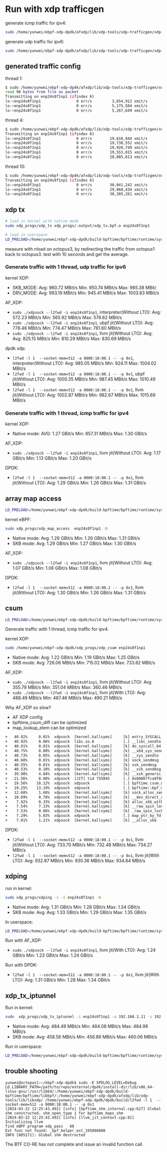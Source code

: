 # Run with xdp trafficgen

generate icmp traffic for ipv4:

```sh
sudo /home/yunwei/ebpf-xdp-dpdk/afxdp/lib/xdp-tools/xdp-trafficgen/xdp-trafficgen file enp24s0f1np1 /home/yunwei/ebpf-xdp-dpdk/documents/benchmark/icmp.bin
```

generate udp traffic for ipv6:

```sh
sudo /home/yunwei/ebpf-xdp-dpdk/afxdp/lib/xdp-tools/xdp-trafficgen/xdp-trafficgen udp enp24s0f1np1 --dst-mac b8:3f:d2:2a:e5:11 --src-mac b8:3f:d2:2a:e7:69 --dst-addr fe80::ba3f:d2ff:fe2a:e511 --src-addr fe80::ba3f:d2ff:fe2a:e769
```

## generated traffic config

thread 1:

```sh
$ sudo /home/yunwei/ebpf-xdp-dpdk/afxdp/lib/xdp-tools/xdp-trafficgen/xdp-trafficgen file enp24s0f1np1 /home/yunwei/ebpf-xdp-dpdk/documents/benchmark/icmp.bin -t 1
read 98 bytes from file as packet
Transmitting on enp24s0f1np1 (ifindex 6)
lo->enp24s0f1np1                0 err/s         3,654,912 xmit/s       
lo->enp24s0f1np1                0 err/s         5,175,504 xmit/s       
lo->enp24s0f1np1                0 err/s         5,267,649 xmit/s 
```

thread 4:

```sh
$ sudo /home/yunwei/ebpf-xdp-dpdk/afxdp/lib/xdp-tools/xdp-trafficgen/xdp-trafficgen udp enp24s0f1np1 --dst-mac b8:3f:d2:2a:e5:11 --src-mac b8:3f:d2:2a:e7:69 --dst-addr fe80::ba3f:d2ff:fe2a:e511 --src-addr fe80::ba3f:d2ff:fe2a:e769 -t 4
Transmitting on enp24s0f1np1 (ifindex 6)
lo->enp24s0f1np1                0 err/s        19,610,944 xmit/s       
lo->enp24s0f1np1                0 err/s        19,738,552 xmit/s       
lo->enp24s0f1np1                0 err/s        19,920,749 xmit/s       
lo->enp24s0f1np1                0 err/s        19,553,015 xmit/s       
lo->enp24s0f1np1                0 err/s        20,085,613 xmit/s   
```

thread 10:

```sh
$ sudo /home/yunwei/ebpf-xdp-dpdk/afxdp/lib/xdp-tools/xdp-trafficgen/xdp-trafficgen udp enp24s0f1np1 --dst-mac b8:3f:d2:2a:e5:11 --src-mac b8:3f:d2:2a:e7:69 --dst-addr fe80::ba3f:d2ff:fe2a:e511 --src-addr fe80::ba3f:d2ff:fe2a:e769 -t 10
Transmitting on enp24s0f1np1 (ifindex 6)
lo->enp24s0f1np1                0 err/s        30,041,242 xmit/s       
lo->enp24s0f1np1                0 err/s        29,960,434 xmit/s       
lo->enp24s0f1np1                0 err/s        30,305,261 xmit/s 
```

## xdp tx

```sh
# load in kernel with native mode
sudo xdp_progs/xdp_tx xdp_progs/.output/xdp_tx.bpf.o enp24s0f1np1

# load in userspace
LD_PRELOAD=/home/yunwei/ebpf-xdp-dpdk/build-bpftime/bpftime/runtime/syscall-server/libbpftime-syscall-server.so SPDLOG_LEVEL=debug xdp_progs/xdp_tx xdp_progs/.output/xdp_tx.bpf.o enp24s0f1np1 xdp-ebpf-new/base.btf
```

measure with nload on octopus3, by redirecting the traffic from octopus1 back to octopus3. test with 10 seconds and get the average.

### Generate traffic with 1 thread, udp traffic for ipv6

kernel XDP:

- SKB_MODE: Avg: 960.72 MBit/s Min: 950.74 MBit/s Max: 965.38 MBit/
- DRV_MODE: Avg: 993.19 MBit/s  Min: 945.41 MBit/s Max: 1003.83 MBit/s

AF_XDP:

- `sudo ./xdpsock --l2fwd -i enp24s0f1np1`, interpreter(Without LTO): Avg: 572.23 MBit/s  Min: 565.92 MBit/s  Max: 576.62 MBit/s
- `sudo ./xdpsock --l2fwd -i enp24s0f1np1`, ubpf jit(Without LTO):  Avg: 778.46 MBit/s  Min: 774.47 MBit/s  Max: 781.60 MBit/s
- `sudo ./xdpsock --l2fwd -i enp24s0f1np1`, llvm jit(Without LTO): Avg: Avg: 825.15 MBit/s  Min: 810.29 MBit/s  Max: 830.69 MBit/s
  
dpdk xdp:  

- `l2fwd -l 1  --socket-mem=512 -a 0000:18:00.1 -- -p 0x1`, interpreter(Without LTO): Avg: 985.05 MBit/s Min: 924.11 Max: 1004.02 MBit/s
- `l2fwd -l 1  --socket-mem=512 -a 0000:18:00.1 -- -p 0x1`, ubpf jit(Without LTO): Avg: 1000.35 MBit/s Min: 987.45 MBit/s Max: 1010.49 MBit/s
- `l2fwd -l 1  --socket-mem=512 -a 0000:18:00.1 -- -p 0x1`, llvm jit(Without LTO): Avg: 1002.87 MBit/s Min: 982.67 MBit/s Max: 1015.69 MBit/s

### Generate traffic with 1 thread, icmp traffic for ipv4

kernel XDP:

- Native mode: AVG: 1.27 GBit/s Min: 857.31 MBit/s  Max: 1.30 GBit/s

AF_XDP:

- `sudo ./xdpsock --l2fwd -i enp24s0f1np1`, llvm jit(Without LTO): Avg: 1.17 GBit/s Min: 1.13 GBit/s Max: 1.20 GBit/s

DPDK:

- `l2fwd -l 1  --socket-mem=512 -a 0000:18:00.1 -- -p 0x1`, llvm jit(Without LTO): Avg: 1.29 GBit/s Min: 1.26 GBit/s Max: 1.31 GBit/s

## array map access

```sh
LD_PRELOAD=/home/yunwei/ebpf-xdp-dpdk/build-bpftime/bpftime/runtime/syscall-server/libbpftime-syscall-server.so SPDLOG_LEVEL=debug xdp_progs/xdp_map_access  enp24s0f1np1 xdp-ebpf-new/base.btf
```

kernel eBPF:

```sh
sudo xdp_progs/xdp_map_access  enp24s0f1np1 -N
```

- Native mode: Avg: 1.29 GBit/s Min: 1.26 GBit/s  Max: 1.31 GBit/s
- SKB mode: Avg: 1.29 GBit/s Min: 1.27 GBit/s Max: 1.30 GBit/s

AF_XDP:

- `sudo ./xdpsock --l2fwd -i enp24s0f1np1`, llvm jit(Without LTO): Avg: 1.07 GBit/s Min: 1.06 GBit/s Max: 1.08 GBit/s

DPDK:

- `l2fwd -l 1  --socket-mem=512 -a 0000:18:00.1 -- -p 0x1`, llvm jit(Without LTO): Avg: 1.30 GBit/s  Min: 1.26 GBit/s  Max: 1.31 GBit/s

## csum

```sh
LD_PRELOAD=/home/yunwei/ebpf-xdp-dpdk/build-bpftime/bpftime/runtime/syscall-server/libbpftime-syscall-server.so SPDLOG_LEVEL=debug xdp_progs/xdp_csum enp24s0f1np1 xdp-ebpf-new/base.btf
```

Generate traffic with 1 thread, icmp traffic for ipv4.

kernel XDP:

```sh
sudo /home/yunwei/ebpf-xdp-dpdk/xdp_progs/xdp_csum enp24s0f1np1
```

- Native mode: Avg: 1.22 GBit/s  Min: 1.19 GBit/s Max: 1.25 GBit/s
- SKB mode: Avg: 726.06 MBit/s Min: 715.02 MBit/s Max: 733.82 MBit/s

AF_XDP:

- `sudo ./xdpsock --l2fwd -i enp24s0f1np1`, llvm jit(Without LTO): Avg 355.79 MBit/s Min: 351.04 MBit/s Max: 360.46 MBit/s
- `sudo ./xdpsock --l2fwd -i enp24s0f1np1`, llvm jit(With LTO): Avg: 488.49 MBit/s Min: 487.46 MBit/s Max: 490.21 MBit/s
  
Why AF_XDP so slow?

- AF XDP config
- bpftime_csum_diff can be optimized
- map_lookup_elem can be optimized

```txt
+   40.92%     0.01%  xdpsock  [kernel.kallsyms]     [k] entry_SYSCALL_64_after_hwframe
+   40.92%     0.06%  xdpsock  libc.so.6             [.] __libc_sendto
+   40.91%     0.01%  xdpsock  [kernel.kallsyms]     [k] do_syscall_64
+   40.75%     0.00%  xdpsock  [kernel.kallsyms]     [k] __x64_sys_sendto
+   40.73%     0.05%  xdpsock  [kernel.kallsyms]     [k] __sys_sendto
+   40.60%     0.01%  xdpsock  [kernel.kallsyms]     [k] sock_sendmsg
+   40.55%     0.01%  xdpsock  [kernel.kallsyms]     [k] xsk_sendmsg
+   40.53%     0.10%  xdpsock  [kernel.kallsyms]     [k] __xsk_sendmsg.constprop.0.isra.0
+   39.98%     4.84%  xdpsock  [kernel.kallsyms]     [k] __xsk_generic_xmit
+   21.56%     0.00%  xdpsock  [JIT] tid 755845      [.] 0x00007fca9f84c0ce
+   19.56%    18.12%  xdpsock  xdpsock               [.] bpftime_csum_diff
+   19.25%    13.19%  xdpsock  xdpsock               [.] bpftime::bpf_map_handler::map_lookup_elem(void const
+   12.68%     1.68%  xdpsock  [kernel.kallsyms]     [k] sock_alloc_send_pskb
+   10.69%     0.78%  xdpsock  [kernel.kallsyms]     [k] __dev_direct_xmit
+    7.92%     0.33%  xdpsock  [kernel.kallsyms]     [k] alloc_skb_with_frags
+    7.54%     7.13%  xdpsock  [kernel.kallsyms]     [k] __raw_spin_lock_irqsave
+    7.53%     0.06%  xdpsock  [kernel.kallsyms]     [k] _raw_spin_lock_irqsave
+    7.29%     5.83%  xdpsock  xdpsock               [.] map_ptr_by_fd
+    7.01%     1.21%  xdpsock  [kernel.kallsyms]     [k] __alloc_skb
```

DPDK:

- `l2fwd -l 1  --socket-mem=512 -a 0000:18:00.1 -- -p 0x1`, llvm jit(Without LTO):  Avg: 733.70 MBit/s Min: 732.48 MBit/s Max: 734.27 MBit/s
- `l2fwd -l 1  --socket-mem=512 -a 0000:18:00.1 -- -p 0x1`, llvm jit(With LTO): Avg: 932.87 MBit/s Min: 930.36 MBit/s Max: 934.84 MBit/s

## xdping

run in kernel:

```sh
sudo xdp_progs/xdping -s -I enp24s0f1np1 -N
```

- Native mode: Avg: 1.31 GBit/s Min: 1.28 GBit/s Max: 1.34 GBit/s
- SKB mode: Avg: Avg: 1.33 GBit/s Min: 1.29 GBit/s Max: 1.35 GBit/s

In userspace:

```sh
LD_PRELOAD=/home/yunwei/ebpf-xdp-dpdk/build-bpftime/bpftime/runtime/syscall-server/libbpftime-syscall-server.so SPDLOG_LEVEL=debug xdp_progs/xdping -s -I enp24s0f1np1 xdp-ebpf-new/base.btf
```

Run with AF_XDP:

- `sudo ./xdpsock --l2fwd -i enp24s0f1np1`, llvm jit(With LTO): Avg: 1.24 GBit/s Min: 1.23 GBit/s Max: 1.24 GBit/s

Run with DPDK:

- `l2fwd -l 1  --socket-mem=512 -a 0000:18:00.1 -- -p 0x1`, llvm jit(With LTO): Avg: 1.31 GBit/s Min: 1.28  Max: 1.34 GBit/s

## xdp_tx_iptunnel

Run in kernel:

```sh
sudo  xdp_progs/xdp_tx_iptunnel -i enp24s0f1np1 -a 192.168.1.11 -s 192.168.1.13 -d 192.168.1.13 -m b8:3f:d2:2a:e7:69  -p 1-255 -S
```

- Native mode: Avg: 484.49 MBit/s Min: 484.08 MBit/s  Max: 484.98 MBit/s
- SKB mode: Avg: 458.56 MBit/s  Min: 456.89 MBit/s  Max: 460.06 MBit/s

Run in userspace:

```sh
LD_PRELOAD=/home/yunwei/ebpf-xdp-dpdk/build-bpftime/bpftime/runtime/syscall-server/libbpftime-syscall-server.so SPDLOG_LEVEL=debug    xdp_progs/xdp_tx_iptunnel -i enp24s0f1np1 -a 192.168.1.11 -s 192.168.1.13 -d 192.168.1.13 -m b8:3f:d2:2a:e7:69  -p 1-255 -b xdp-ebpf-new/base.btf
```

## trouble shooting

```console
yunwei@octopus1:~/ebpf-xdp-dpdk$ sudo -E SPDLOG_LEVEL=Debug LD_LIBRARY_PATH=/path/to/repo/external/dpdk/install-dir/lib/x86_64-linux-gnu/:/usr/lib64/:/home/yunwei/ebpf-xdp-dpdk/build-bpftime/bpftime/libbpf/:/home/yunwei/ebpf-xdp-dpdk/afxdp/lib/xdp-tools/lib/libxdp/ /home/yunwei/ebpf-xdp-dpdk/dpdk/build/l2fwd -l 1  --socket-mem=512 -a 0000:18:00.1 -- -p 0x1
[2024-03-22 12:25:43.492] [info] [bpftime_shm_internal.cpp:627] Global shm constructed. shm_open_type 1 for bpftime_maps_shm
[2024-03-22 12:25:43.492] [info] [llvm_jit_context.cpp:81] Initializing llvm
find eBPF program xdp_pass   60
Ext func not found: _bpf_helper_ext_195896080
INFO [805171]: Global shm destructed
```

The BTF CO-RE has not complete and issue an invalid function call.
